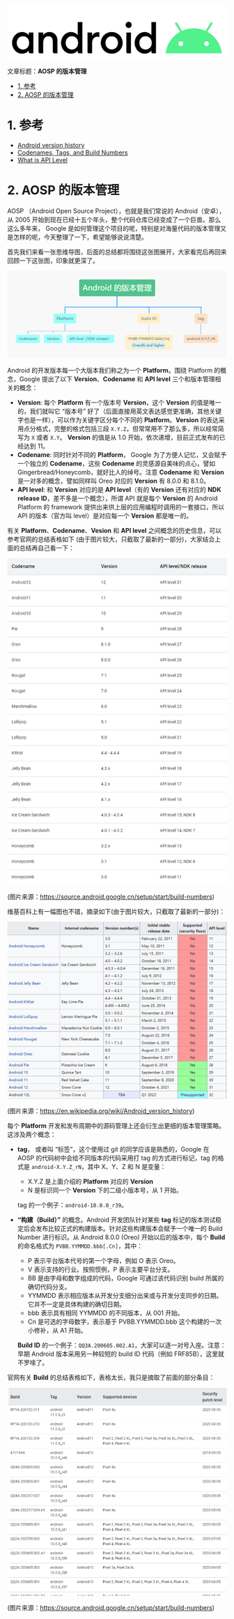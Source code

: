 
![](./diagrams/android.png)

文章标题：**AOSP 的版本管理**

<!-- TOC -->

- [1. 参考](#1-参考)
- [2. AOSP 的版本管理](#2-aosp-的版本管理)

<!-- /TOC -->

# 1. 参考

- [Android version history](https://en.wikipedia.org/wiki/Android_version_history)
- [Codenames, Tags, and Build Numbers](https://source.android.google.cn/setup/start/build-numbers)
- [What is API Level](https://developer.android.com/guide/topics/manifest/uses-sdk-element#ApiLevels)

# 2. AOSP 的版本管理

AOSP （Android Open Source Project），也就是我们常说的 Android（安卓），从 2005 开始到现在已经十五个年头，整个代码仓库已经变成了一个巨兽。那么这么多年来， Google 是如何管理这个项目的呢，特别是对海量代码的版本管理又是怎样的呢，今天整理了一下，希望能够说说清楚。

首先我们来看一张思维导图，后面的总结都将围绕这张图展开，大家看完后再回来回顾一下这张图，印象就更深了。

![](./diagrams/20200911-platform-version/android-version.png)

Android 的开发版本每一个大版本我们称之为一个 **Platform**。围绕 Platform 的概念，Google 提出了以下 **Version**、**Codename** 和 **API level** 三个和版本管理相关的概念：
- **Version**: 每个 **Platform** 有一个版本号 **Version**，这个 **Version** 的值是唯一的，我们就叫它 “版本号” 好了（后面直接用英文表达感觉更准确，其他关键字也是一样），可以作为关键字区分每个不同的 **Platform**。**Version** 的表达采用点分格式，完整的格式包括三段 `X.Y.Z`，但常常用不了那么多，所以经常简写为 `X` 或者 `X.Y`。 **Version** 的值是从 1.0 开始，依次递增，目前正式发布的已经达到 11。
- **Codename**: 同时针对不同的 **Platform**， Google 为了方便人记忆，又会赋予一个独立的 **Codename**，这些 **Codename** 的灵感源自美味的点心，譬如Gingerbread/Honeycomb，就好比人的绰号。注意 **Codename** 和 **Version** 是一对多的概念，譬如同样叫 Oreo 对应的 **Version** 有 8.0.0 和 8.1.0。
- **API level**: 和 **Version** 对应的是 **API level**（有的 **Version** 还有对应的 **NDK release ID**，差不多是一个概念），所谓 API 就是每个 **Version** 的 Android Platform 的 framework 提供出来供上层的应用编程时调用的一套接口，所以 API 的版本（官方叫 level）是对应每一个 **Version** 都是唯一的。

有关 **Platform**、**Codename**、**Vesion** 和 **API level** 之间概念的历史信息，可以参考官网的总结表格如下 (由于图片较大，只截取了最新的一部分)，大家结合上面的总结再自己看一下：

![](./diagrams/20200911-platform-version/android-codename.png)

(图片来源：https://source.android.google.cn/setup/start/build-numbers)

维基百科上有一幅图也不错，摘录如下(由于图片较大，只截取了最新的一部分)：

![](./diagrams/20200911-platform-version/android-codename-wiki.png)

(图片来源：https://en.wikipedia.org/wiki/Android_version_history)

每个 **Platform** 开发和发布周期中的源码管理上还会衍生出更细的版本管理策略。这涉及两个概念：
- **tag**， 或者叫 “标签”，这个使用过 git 的同学应该是熟悉的，Google 在 AOSP 的代码树中会给不同版本的代码采用打 tag 的方式进行标记，tag 的格式是 `android-X.Y.Z_rN`，其中 X、Y、Z 和 N 是变量：
    - X.Y.Z 是上面介绍的 **Platform** 对应的 **Version**
    - N 是标识同一个 **Version** 下的二级小版本号，从 1 开始。

    tag 的一个例子：`android-10.0.0_r39`。

- **“构建（Build）”** 的概念。Android 开发团队针对某些 **tag** 标记的版本测试稳定后会发布比较正式的构建版本。针对这些构建版本会赋予一个唯一的 Build Number 进行标识。从 Android 8.0.0 (Oreo) 开始以后的版本中，每个 **Build** 的命名格式为 `PVBB.YYMMDD.bbb[.Cn]`，其中：
    - P 表示平台版本代号的第一个字母，例如 O 表示 Oreo。
    - V 表示支持的行业。按照惯例，P 表示主要平台分支。
    - BB 是由字母和数字组成的代码，Google 可通过该代码识别 build 所属的确切代码分支。
    - YYMMDD 表示相应版本从开发分支细分出来或与开发分支同步的日期。它并不一定是具体构建的确切日期。
    - bbb 表示具有相同 YYMMDD 的不同版本，从 001 开始。
    - Cn 是可选的字母数字，表示基于 PVBB.YYMMDD.bbb 这个构建的一次小修补，从 A1 开始。

    **Build ID** 的一个例子：`QQ3A.200605.002.A1`，大家可以逐一对号入座。注意：早期 Android 版本采用另一种较短的 build ID 代码（例如 FRF85B），这里就不罗嗦了。

官网有关 **Build** 的总结表格如下，表格太长，我只是摘取了前面的部分条目：

![](./diagrams/20200911-platform-version/android-build.png)

(图片来源：https://source.android.google.cn/setup/start/build-numbers)

